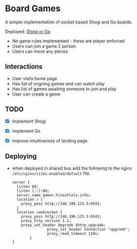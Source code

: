# Board Games

A simple implementation of socket based Shogi and Go boards.

Deployed: [Shogi or Go](https://games.chobek.com/)

* No game rules implemented - these are player enforced
* Users can join a game 2 person
* Users can move any pieces

## Interactions
* User visits home page
* Has list of ongoing games and can watch play
* Has list of games awaiting someone to join and play
* User can create a game
  
## TODO
- [x] Implement Shogi
- [x] Implement Go
- [x] Improve intuitiveness of landing page
 
  
## Deploying

- when deployed in shared box add the following to the nginx `/etc/nginx/sites-enabled/defualt` file.
  ```
  server {
    listen 80;
    listen [::]:80;
    server_name games.hiteshlala.info;
    location / {
      proxy_pass http://146.190.115.5:6543;
    }
    location /websocket {
      proxy_pass http://146.190.115.5:6543;
      proxy_http_version 1.1;
      proxy_set_header Upgrade $http_upgrade;
                  proxy_set_header Connection "upgrade";
                  proxy_read_timeout 120s;
          }
  }
  ```